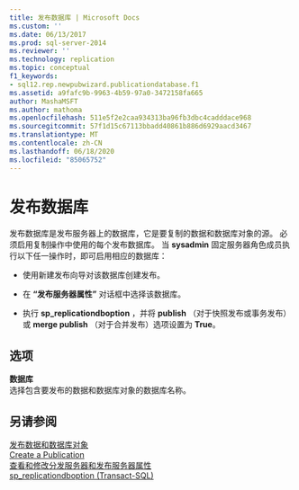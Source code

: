 ```yaml
---
title: 发布数据库 | Microsoft Docs
ms.custom: ''
ms.date: 06/13/2017
ms.prod: sql-server-2014
ms.reviewer: ''
ms.technology: replication
ms.topic: conceptual
f1_keywords:
- sql12.rep.newpubwizard.publicationdatabase.f1
ms.assetid: a9fafc9b-9963-4b59-97a0-3472158fa665
author: MashaMSFT
ms.author: mathoma
ms.openlocfilehash: 511e5f2e2caa934313ba96fb3dbc4cadddace968
ms.sourcegitcommit: 57f1d15c67113bbadd40861b886d6929aacd3467
ms.translationtype: MT
ms.contentlocale: zh-CN
ms.lasthandoff: 06/18/2020
ms.locfileid: "85065752"
---
```

# <a name="publication-database"></a>发布数据库
  发布数据库是发布服务器上的数据库，它是要复制的数据和数据库对象的源。 必须启用复制操作中使用的每个发布数据库。 当 **sysadmin** 固定服务器角色成员执行以下任一操作时，即可启用相应的数据库：  
  
-   使用新建发布向导对该数据库创建发布。  
  
-   在 **“发布服务器属性”** 对话框中选择该数据库。  
  
-   执行 **sp_replicationdboption** ，并将 **publish** （对于快照发布或事务发布）或 **merge publish** （对于合并发布）选项设置为 **True**。  
  
## <a name="options"></a>选项  
 **数据库**  
 选择包含要发布的数据和数据库对象的数据库名称。  
  
## <a name="see-also"></a>另请参阅  
 [发布数据和数据库对象](publish/publish-data-and-database-objects.md)   
 [Create a Publication](publish/create-a-publication.md)   
 [查看和修改分发服务器和发布服务器属性](view-and-modify-distributor-and-publisher-properties.md)   
 [sp_replicationdboption (Transact-SQL)](/sql/relational-databases/system-stored-procedures/sp-replicationdboption-transact-sql)  
  
  
